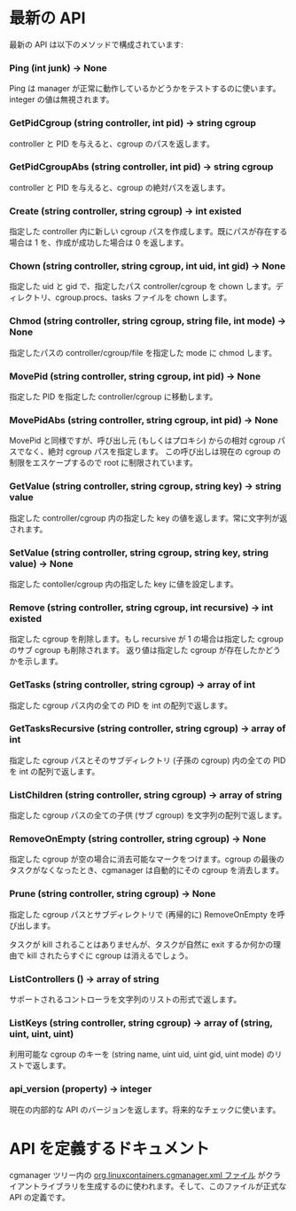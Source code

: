 # 最新の API <!-- Current API -->
<!--
The current API is made of the following methods:
-->
最新の API は以下のメソッドで構成されています:

### Ping (int junk) -> None
<!--
Ping is just used to test that the manager is alive and well, the value of the integer is ignored.
-->
Ping は manager が正常に動作しているかどうかをテストするのに使います。integer の値は無視されます。

### GetPidCgroup (string controller, int pid) -> string cgroup
<!--
Takes a controller and PID and returns the cgroup path.
-->
controller と PID を与えると、cgroup のパスを返します。

### GetPidCgroupAbs (string controller, int pid) -> string cgroup
<!--
Takes a controller and PID and returns the absolute cgroup path.
-->
controller と PID を与えると、cgroup の絶対パスを返します。

### Create (string controller, string cgroup) -> int existed
<!--
Creates a new cgroup path in the provided controller, returns 1  
if the path already existed, 0 if it was created.
-->
指定した controller 内に新しい cgroup パスを作成します。既にパスが存在する場合は 1 を、作成が成功した場合は 0 を返します。

### Chown (string controller, string cgroup, int uid, int gid) -> None
<!--
Chown the provided controller/cgroup path to the provied uid and gid,  
this will chown the directory as well as the cgroup.procs and tasks files.
-->
指定した uid と gid で、指定したパス controller/cgroup を chown します。ディレクトリ、cgroup.procs、tasks ファイルを chown します。

### Chmod (string controller, string cgroup, string file, int mode) -> None
<!--
Chmod the provided controller/cgroup/file path to the provided mode.
-->
指定したパスの controller/cgroup/file を指定した mode に chmod します。

### MovePid (string controller, string cgroup, int pid) -> None
<!--
Moves the provided PID into the provided controller/cgroup.
-->
指定した PID を指定した controller/cgroup に移動します。

### MovePidAbs (string controller, string cgroup, int pid) -> None
<!--
Similar to MovePid but takes an absolute cgroup path rather than one relative  
to the caller (or proxy). This call is restricted to root as it lets you escape  
your current cgroup restrictions.
-->
MovePid と同様ですが、呼び出し元 (もしくはプロキシ) からの相対 cgroup パスでなく、絶対 cgroup パスを指定します。
この呼び出しは現在の cgroup の制限をエスケープするので root に制限されています。

### GetValue (string controller, string cgroup, string key) -> string value
<!--
Queries the value of the given key in the given controller/cgroup.  
The value is always returned as a string.
-->
指定した controller/cgroup 内の指定した key の値を返します。常に文字列が返されます。

### SetValue (string controller, string cgroup, string key, string value) -> None
<!--
Sets the value of the given key to that provided.
-->
指定した contoller/cgroup 内の指定した key に値を設定します。

### Remove (string controller, string cgroup, int recursive) -> int existed
<!--
Removes the provided cgroup, if recursive is set to 1, any sub-cgroup will also be removed.  
The return value indicates whether the cgroup existed.
-->
指定した cgroup を削除します。もし recursive が 1 の場合は指定した cgroup のサブ cgroup も削除されます。
返り値は指定した cgroup が存在したかどうかを示します。

### GetTasks (string controller, string cgroup) -> array of int
<!--
Returns an array of int representing all the PIDs in the provided cgroup path.
-->
指定した cgroup パス内の全ての PID を int の配列で返します。

### GetTasksRecursive (string controller, string cgroup) -> array of int
<!--
Returns an array of int representing all the PIDs in the provided cgroup path and its sub-directories.
-->
指定した cgroup パスとそのサブディレクトリ (子孫の cgroup) 内の全ての PID を int の配列で返します。

### ListChildren (string controller, string cgroup) -> array of string
<!--
Returns an array of string representing all the children (sub-cgroup) of the provided cgroup path.
-->
指定した cgroup パスの全ての子供 (サブ cgroup) を文字列の配列で返します。

### RemoveOnEmpty (string controller, string cgroup) -> None
<!--
Marks the cgroup as removable when empty.  
Once the last task exists the cgroup, cgmanager will automatically remove it.
-->
指定した cgroup が空の場合に消去可能なマークをつけます。cgroup の最後のタスクがなくなったとき、cgmanager は自動的にその cgroup を消去します。

### Prune (string controller, string cgroup) -> None
<!--
Calls RemoveOnEmpty on the cgroups path and any sub-directory (recursively).
-->
指定した cgroup パスとサブディレクトリで (再帰的に) RemoveOnEmpty を呼び出します。

<!--
Tasks will not be killed but once they all exit either naturally or  
because something killed them, the cgroup will disappear.
-->
タスクが kill されることはありませんが、タスクが自然に exit するか何かの理由で kill されたらすぐに cgroup は消えるでしょう。

### ListControllers () -> array of string
<!--
Returns an array of string representing the supported controllers.
-->
サポートされるコントローラを文字列のリストの形式で返します。

### ListKeys (string controller, string cgroup) -> array of (string, uint, uint, uint)
<!--
Returns an array of (string name, uint uid, uint gid, uint mode) representing the available cgroup keys.
-->
利用可能な cgroup のキーを (string name, uint uid, uint gid, uint mode) のリストで返します。

### api\_version (property) -> integer
<!--
The current internal API version, used for feature checks.
-->
現在の内部的な API のバージョンを返します。将来的なチェックに使います。

# API を定義するドキュメント <!-- API definition document -->

<!--
The [org.linuxcontainers.cgmanager.xml file](https://github.com/cgmanager/cgmanager/blob/master/org.linuxcontainers.cgmanager.xml)
in the cgmanager cgmanager tree is used to generate the client library and is the authoritative API definition.
-->
cgmanager ツリー内の [org.linuxcontainers.cgmanager.xml ファイル](https://github.com/cgmanager/cgmanager/blob/master/org.linuxcontainers.cgmanager.xml) がクライアントライブラリを生成するのに使われます。そして、このファイルが正式な API の定義です。